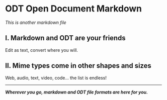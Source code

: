 # ODT Open Document Markdown

*This is another markdown file*

## I. Markdown and ODT are your friends

Edit as text, convert where you will.

## II. Mime types come in other shapes and sizes

Web, audio, text, video, code... the list is endless!

___

***Wherever you go, markdown and ODT file formats are here for you.***
